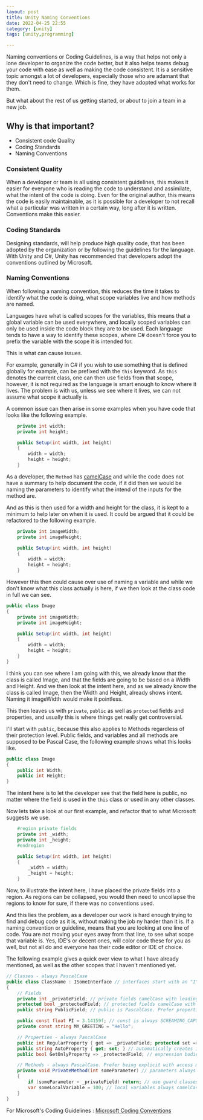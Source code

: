 ```yaml
---
layout: post
title: Unity Naming Conventions
date: 2022-04-25 22:55
category: [unity]
tags: [unity,programming]

---
```


Naming conventions or Coding Guidelines, is a way that helps not only a lone developer to organize the code better, but it also helps teams debug your code with ease as well as making the code consistent. It is a sensitive topic amongst a lot of developers, especially those who are adamant that they don't need to change. Which is fine, they have adopted what works for them.

But what about the rest of us getting started, or about to join a team in a new job.


## Why is that important?

- Consistent code Quality
- Coding Standards
- Naming Conventions



### Consistent Quality
When a developer or team is all using consistent guidelines, this makes it easier for everyone who is reading the code to understand and assimilate, what the intent of the code is doing. Even for the original author, this means the code is easily maintainable, as it is possible for a developer to not recall what a particular was written in a certain way, long after it is written. Conventions make this easier.


### Coding Standards
Designing standards, will help produce high quality code, that has been adopted by the organization or by following the guidelines for the language. With Unity and C#, Unity has recommended that developers adopt the conventions outlined by Microsoft.


### Naming Conventions
When following a naming convention, this reduces the time it takes to identify what the code is doing, what scope variables live and how methods are named.

Languages have what is called scopes for the variables, this means that a global variable can be used everywhere, and locally scoped variables can only be used inside the code block they are to be used. Each language tends to have a way to identify these scopes, where C# doesn't force you to prefix the variable with the scope it is intended for.

This is what can cause issues.

For example, generally in C# if you wish to use something that is defined globally for example, can be prefixed with the `this` keyword. As `this` denotes the current class, one can then use fields from that scope, however, it is not required as the language is smart enough to know where it lives. The problem is with us, unless we see where it lives, we can not assume what scope it actually is.

A common issue can then arise in some examples when you have code that looks like the following example.

```csharp
    private int width;
    private int height;

    public Setup(int width, int height)
    {
        width = width;
        height = height;
    }
```

As a developer, the `Method` has <a href="https://en.wikipedia.org/wiki/Camel_case">camelCase</a> and while the code does not have a summary to help document the code, if it did then we would be naming the parameters to identify what the intend of the inputs for the method are.

And as this is then used for a width and height for the class, it is kept to a minimum to help later on when it is used. It could be argued that it could be refactored to the following example.

```csharp
    private int imageWidth;
    private int imageHeight;

    public Setup(int width, int height)
    {
        width = width;
        height = height;
    }
```

However this then could cause over use of naming a variable and while we don't know what this class actually is here, if we then look at the class code in full we can see.

```csharp
public class Image
{
    private int imageWidth;
    private int imageHeight;

    public Setup(int width, int height)
    {
        width = width;
        height = height;
    }
}
```

I think you can see where I am going with this, we already know that the class is called Image, and that the fields are going to be based on a Width and Height. And we then look at the intent here, and as we already know the class is called Image, then the Width and Height, already shows intent. Naming it imageWidth would make it pointless.

This then leaves us with `private`, `public` as well as `protected` fields and properties, and usually this is where things get really get controversial.

I'll start with `public`, because this also applies to Methods regardless of their protection level. Public fields, and variables and all methods are supposed to be Pascal Case, the following example shows what this looks like.

```csharp
public class Image
{
    public int Width;
    public int Height;
}
```

The intent here is to let the developer see that the field here is public, no matter where the field is used in the `this` class or used in any other classes.

Now lets take a look at our first example, and refactor that to what Microsoft suggests we use.

```csharp
    #region private fields
    private int _width;
    private int _height;
    #endregion

    public Setup(int width, int height)
    {
        _width = width;
        _height = height;
    }
```

Now, to illustrate the intent here, I have placed the private fields into a region. As regions can be collapsed, you would then need to uncollapse the regions to know for sure, if there was no conventions used.

And this lies the problem, as a developer our work is hard enough trying to find and debug code as it is, without making the job ny harder than it is. If a naming convention or guideline, means that you are looking at one line of code. You are not moving your eyes away from that line, to see what scope that variable is. Yes, IDE's or decent ones, will color code these for you as well, but not all do and everyone has their code editor or IDE of choice.

The following example gives a quick over view to what I have already mentioned, as well as the other scopes that I haven't mentioned yet.

```csharp
// Classes - always PascalCase
public class ClassName : ISomeInterface // interfaces start with an "I"
{
    // Fields
    private int _privateField; // private fields camelCase with leading underscore
    protected bool _protectedField; // protected fields camelCase with leading underscore
    public string PublicField; // public is PascalCase. Prefer properties over public fields

    public const float PI = 3.14159f; // const is always SCREAMING_CAPS
    private const string MY_GREETING = "Hello";

    // Properties - always PascalCase
    public int RegularProperty { get => _privateField; protected set => _privateField = value; }
    public string AutoProperty { get; set; } // automatically creates its own backing field
    public bool GetOnlyProperty => _protectedField; // expression bodies to reduce number of lines

    // Methods - always PascalCase. Prefer being explicit with access modifiers like "private"
    private void PrivateMethod(int someParameter) // parameters always camelCase, no underscore
    {
        if (someParameter < _privateField) return; // use guard clauses to reduce indentations
        var someLocalVariable = 100; // local variables always camelCase, no underscore
    }
}
```

For Microsoft's Coding Guidelines :
<a href="https://learn.microsoft.com/en-us/dotnet/csharp/fundamentals/coding-style/coding-conventions">Microsoft Coding Conventions</a>

